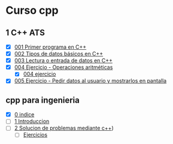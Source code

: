 # Curso cpp
## 1 C++ ATS
* [x] [001 Primer programa en C++](ats/programas/001.cpp)
* [x] [002 Tipos de datos básicos en C++](ats/programas/002.cpp)
* [x] [003 Lectura o entrada de datos en C++](ats/programas/003.cpp)
* [x] [004 Ejercicio - Operaciones aritméticas](ats/programas/004.cpp)
    * [x] [004 ejercicio](ats/programas/004e.cpp)
* [x] [005 Ejercicio - Pedir datos al usuario y mostrarlos en pantalla](ats/programas/005.cpp)

## cpp para ingenieria
* [x] [0 indice](cpp_para_ingeniera/0/0.pdf)
* [ ] [1 Introduccion](cpp_para_ingeniera/1/1.pdf)
* [ ] [2 Solucion de problemas mediante c++](cpp_para_ingeniera/2/2.pdf))
    * [ ] [Ejercicios](cpp_para_ingeniera/2)